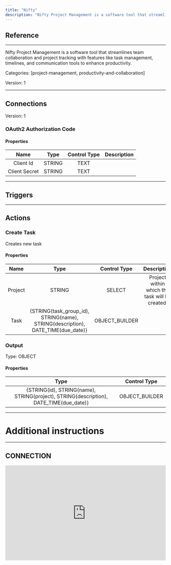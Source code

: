 ```yaml
---
title: "Nifty"
description: "Nifty Project Management is a software tool that streamlines team collaboration and project tracking with features like task management, timelines, and communication tools to enhance productivity."
---
```

## Reference
<hr />

Nifty Project Management is a software tool that streamlines team collaboration and project tracking with features like task management, timelines, and communication tools to enhance productivity.


Categories: [project-management, productivity-and-collaboration]


Version: 1

<hr />



## Connections

Version: 1


### OAuth2 Authorization Code

#### Properties

|      Name      |     Type     |     Control Type     |     Description     |
|:--------------:|:------------:|:--------------------:|:-------------------:|
| Client Id | STRING | TEXT  |  |
| Client Secret | STRING | TEXT  |  |





<hr />



## Triggers



<hr />



## Actions


### Create Task
Creates new task

#### Properties

|      Name      |     Type     |     Control Type     |     Description     |
|:--------------:|:------------:|:--------------------:|:-------------------:|
| Project | STRING | SELECT  |  Project within which the task will be created.  |
| Task | {STRING\(task_group_id), STRING\(name), STRING\(description), DATE_TIME\(due_date)} | OBJECT_BUILDER  |  |


### Output



Type: OBJECT


#### Properties

|     Type     |     Control Type     |
|:------------:|:--------------------:|
| {STRING\(id), STRING\(name), STRING\(project), STRING\(description), DATE_TIME\(due_date)} | OBJECT_BUILDER  |






<hr />

# Additional instructions
<hr />

## CONNECTION

<div style="position:relative;height:0;width:100%;overflow:hidden;z-index:99999;box-sizing:border-box;padding-bottom:calc(52.89288507% + 32px)"><iframe src="https://www.guidejar.com/embed/d345f40c-f9ff-4717-895a-0449d23bb3e1?type=1&controls=on" width="100%" height="100%" style="height:100%;position:absolute;inset:0" allowfullscreen frameborder="0"></iframe></div>
